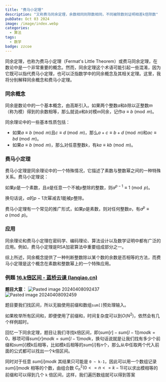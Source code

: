 ```yaml
---
title: "费马小定理"
description: "又称费马同余定理，余数相同则除数相同，不同被除数则证明相差k倍除数"
pubDate: Oct 03 2024
image: /image/index.webp
categories:
  - 算法
tags:
  - 数学
badge: zzcoe
---
```


同余定理，也称为费马小定理（Fermat's Little Theorem）或费马同余定理，在数论中是一个非常重要的概念。然而，同余定理这个术语可能引起一些混淆，因为它既可以指代费马小定理，也可以泛指数学中的同余概念及其相关定理。这里，我将分别解释同余概念和费马小定理。

### 同余概念

同余是数论中的一个基本概念，由高斯引入。如果两个整数$a$和$b$除以正整数$m$（称为模）得到的余数相等，那么就说$a$和$b$对模$m$同余，记作$a \equiv b \pmod{m}$。

同余理论中的一些基本性质包括：

- 如果$a \equiv b \pmod{m}$且$c \equiv d \pmod{m}$，那么$a+c \equiv b+d \pmod{m}$和$ac \equiv bd \pmod{m}$。
- 如果$a \equiv b \pmod{m}$，那么对任意整数$k$，有$ka \equiv kb \pmod{m}$。

### 费马小定理

费马小定理是同余理论中的一个特殊情况，它描述了素数与整数幂之间的一种特殊关系。费马小定理说：

如果$p$是一个素数，且$a$是任意一个不被$p$整除的整数，则$a^{p-1} \equiv 1 \pmod{p}$。

换句话说，$a$的$p-1$次幂减去$1$能被$p$整除。

费马小定理有一个常见的推广形式，如果$p$是素数，则对任何整数$a$，有$a^p \equiv a \pmod{p}$。

### 应用

同余理论和费马小定理在密码学、编码理论、算法设计以及数学证明中都有广泛的应用。例如，费马小定理是RSA加密算法中重要组成部分之一。

综上所述，同余概念提供了一种判断整数除以某个数的余数是否相等的方法，而费马小定理是这个概念在素数和整数幂上的一个特殊应用。

### 例题 [16.k倍区间 - 蓝桥云课 (lanqiao.cn)](https://www.lanqiao.cn/problems/97/learning/)

**题目大意**：
![Pasted image 20240408092437](https://zzoce.obs.cn-north-4.myhuaweicloud.com/img/Pasted%20image%2020240408092437.png)
![Pasted image 20240408092459](https://zzoce.obs.cn-north-4.myhuaweicloud.com/img/Pasted%20image%2020240408092459.png)

题目要我们找区间，所以无脑使用前缀和数组`sum[]`预处理输入。

如果枚举所有区间和，即便使用了前缀和，时间复杂度可以到$O(N^2)$，依然会有几个样例超时。

回忆一下同余定理，题目让我们寻找k倍区间，即$(sum[r]−sum[l−1])mod k = 0$，移项可得$sum[r]modk=sum[l−1]modk$，换句话说就是让我们找有多少个前缀和$sum[i]$模$k$后相等，比如模$k$后相等的$sum[i]$有$n$个，那么从中任取两个代入前面的公式都可以找出一个k倍区间。

同时对于任意 $sum[i]modk$ 其结果只可能是 `0 ~ k-1`，因此可以用一个数组记录 $sum[i]modk$ 相等的个数，由组合数 $C_{n}^{2}(0 <= n <= k-1)$可以求出模相等的前缀和可以得到几个 `k` 倍区间，这样，我们遍历数组就可以得到答案